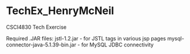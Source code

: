 # TechEx_HenryMcNeil
CSCI4830 Tech Exercise

Required .JAR files:
	jstl-1.2.jar - for JSTL tags in various jsp pages
	mysql-connector-java-5.1.39-bin.jar - for MySQL JDBC connectivity